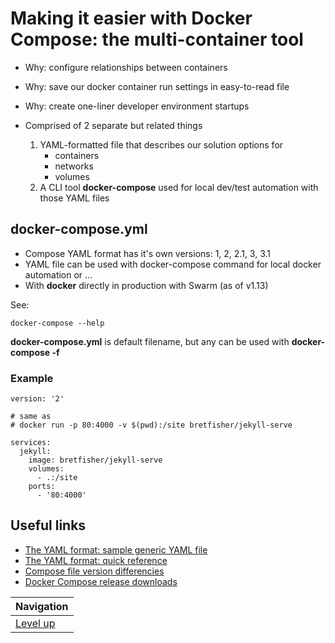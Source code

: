 # Making it easier with Docker Compose: the multi-container tool #

* Why: configure relationships between containers
* Why: save our docker container run settings in easy-to-read file
* Why: create one-liner developer environment startups

* Comprised of 2 separate but related things
    1. YAML-formatted file that describes our solution options for
        * containers
        * networks
        * volumes
    2. A CLI tool **docker-compose** used for local dev/test automation with those YAML files

## docker-compose.yml ##

* Compose YAML format has it's own versions: 1, 2, 2.1, 3, 3.1
* YAML file can be used with docker-compose command for local docker automation or ...
* With **docker** directly in production with Swarm (as of v1.13)

See:

    docker-compose --help

**docker-compose.yml** is default filename, but any can be used with **docker-compose -f**

### Example ###

    version: '2'

    # same as
    # docker run -p 80:4000 -v $(pwd):/site bretfisher/jekyll-serve

    services:
      jekyll:
        image: bretfisher/jekyll-serve
        volumes:
          - .:/site
        ports:
          - '80:4000'

## Useful links ##

* [The YAML format: sample generic YAML file](http://www.yaml.org/start.html)
* [The YAML format: quick reference](http://www.yaml.org/refcard.html)
* [Compose file version differencies](https://docs.docker.com/compose/compose-file/compose-versioning/)
* [Docker Compose release downloads](https://github.com/docker/compose/releases)

| Navigation               |
| ------------------------ |
| [Level up](../README.md) |

